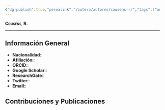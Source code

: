 ```yaml
---
{"dg-publish":true,"permalink":"/zotero/autores/cousens-r/","tags":["autor","researcher"]}
---
```



<span style="font-variant:small-caps; font-weight: bold;"> Cousens, R. </span>

---


## Información General

- **Nacionalidad**:: 
- **Afiliación**:: 
- **ORCID**:: 
- **Google Scholar**:: 
- **ResearchGate**:: 
- **Twitter**:: 
- **Email**::
  
## Contribuciones y Publicaciones





